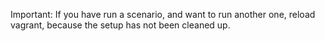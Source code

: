 
Important: If you have run a scenario, and want to run another one,
reload vagrant, because the setup has not been cleaned up.
